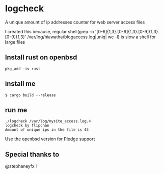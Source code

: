 # logcheck
A unique amount of ip addresses counter for web server access files

I created this because, regular shell(grep -o '[0-9]\{1,3\}\.[0-9]\{1,3\}\.[0-9]\{1,3\}\.[0-9]\{1,3\}' /var/log/hiawatha/blogaccess.log|uniq| wc -l) is slow a shell for large files

## Install rust on openbsd
```
pkg_add -iv rust
```


## install me
```shell
$ cargo build --release
```

## run me 
```shell
./logcheck /var/log/mysite_access.log.4
logcheck by flipchan
Amount of unique ips in the file is 43

```

Use the openbsd version for [Pledge](https://man.openbsd.org/pledge) support


## Special thanks to 
@stephaneyfx !
